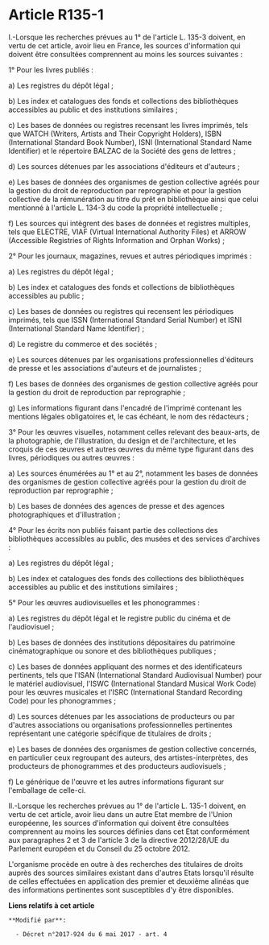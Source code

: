 # Article R135-1

I.-Lorsque les recherches prévues au 1° de l'article L. 135-3 doivent, en vertu de cet article, avoir lieu en France, les
sources d'information qui doivent être consultées comprennent au moins les sources suivantes :

1° Pour les livres publiés :

a) Les registres du dépôt légal ;

b) Les index et catalogues des fonds et collections des bibliothèques accessibles au public et des institutions similaires ;

c) Les bases de données ou registres recensant les livres imprimés, tels que WATCH (Writers, Artists and Their Copyright
Holders), ISBN (International Standard Book Number), ISNI (International Standard Name Identifier) et le répertoire BALZAC de
la Société des gens de lettres ;

d) Les sources détenues par les associations d'éditeurs et d'auteurs ;

e) Les bases de données des organismes de gestion collective agréés pour la gestion du droit de reproduction par reprographie
et pour la gestion collective de la rémunération au titre du prêt en bibliothèque ainsi que celui mentionné à l'article L.
134-3 du code la propriété intellectuelle ;

f) Les sources qui intègrent des bases de données et registres multiples, tels que ELECTRE, VIAF (Virtual International
Authority Files) et ARROW (Accessible Registries of Rights Information and Orphan Works) ;

2° Pour les journaux, magazines, revues et autres périodiques imprimés :

a) Les registres du dépôt légal ;

b) Les index et catalogues des fonds et collections de bibliothèques accessibles au public ;

c) Les bases de données ou registres qui recensent les périodiques imprimés, tels que ISSN (International Standard Serial
Number) et ISNI (International Standard Name Identifier) ;

d) Le registre du commerce et des sociétés ;

e) Les sources détenues par les organisations professionnelles d'éditeurs de presse et les associations d'auteurs et de
journalistes ;

f) Les bases de données des organismes de gestion collective agréés pour la gestion du droit de reproduction par
reprographie ;

g) Les informations figurant dans l'encadré de l'imprimé contenant les mentions légales obligatoires et, le cas échéant, le
nom des rédacteurs ;

3° Pour les œuvres visuelles, notamment celles relevant des beaux-arts, de la photographie, de l'illustration, du design et
de l'architecture, et les croquis de ces œuvres et autres œuvres du même type figurant dans des livres, périodiques ou autres
œuvres :

a) Les sources énumérées au 1° et au 2°, notamment les bases de données des organismes de gestion collective agréés pour la
gestion du droit de reproduction par reprographie ;

b) Les bases de données des agences de presse et des agences photographiques et d'illustration ;

4° Pour les écrits non publiés faisant partie des collections des bibliothèques accessibles au public, des musées et des
services d'archives :

a) Les registres du dépôt légal ;

b) Les index et catalogues des fonds des collections des bibliothèques accessibles au public et des institutions similaires ;

5° Pour les œuvres audiovisuelles et les phonogrammes :

a) Les registres du dépôt légal et le registre public du cinéma et de l'audiovisuel ;

b) Les bases de données des institutions dépositaires du patrimoine cinématographique ou sonore et des bibliothèques
publiques ;

c) Les bases de données appliquant des normes et des identificateurs pertinents, tels que l'ISAN (International Standard
Audiovisual Number) pour le matériel audiovisuel, l'ISWC (International Standard Musical Work Code) pour les œuvres musicales
et l'ISRC (International Standard Recording Code) pour les phonogrammes ;

d) Les sources détenues par les associations de producteurs ou par d'autres associations ou organisations professionnelles
pertinentes représentant une catégorie spécifique de titulaires de droits ;

e) Les bases de données des organismes de gestion collective concernés, en particulier ceux regroupant des auteurs, des
artistes-interprètes, des producteurs de phonogrammes et des producteurs audiovisuels ;

f) Le générique de l'œuvre et les autres informations figurant sur l'emballage de celle-ci.

II.-Lorsque les recherches prévues au 1° de l'article L. 135-1 doivent, en vertu de cet article, avoir lieu dans un autre
Etat membre de l'Union européenne, les sources d'information qui doivent être consultées comprennent au moins les sources
définies dans cet Etat conformément aux paragraphes 2 et 3 de l'article 3 de la directive 2012/28/UE du Parlement européen et
du Conseil du 25 octobre 2012.

L'organisme procède en outre à des recherches des titulaires de droits auprès des sources similaires existant dans d'autres
Etats lorsqu'il résulte de celles effectuées en application des premier et deuxième alinéas que des informations pertinentes
sont susceptibles d'y être disponibles.

**Liens relatifs à cet article**

	**Modifié par**:

	  - Décret n°2017-924 du 6 mai 2017 - art. 4
